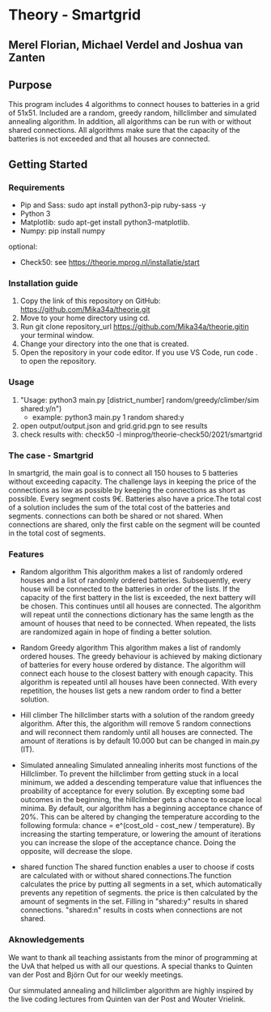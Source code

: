 # Theory - Smartgrid
## Merel Florian, Michael Verdel and Joshua van Zanten

## Purpose
This program includes 4 algorithms to connect houses to batteries in a grid of 51x51.
Included are a random, greedy random, hillclimber and simulated annealing algorithm.
In addition, all algorithms can be run with or without shared connections. All algorithms make sure that the capacity of the batteries is not exceeded and that all houses are connected.

## Getting Started

### Requirements

- Pip and Sass: sudo apt install python3-pip ruby-sass -y 
- Python 3
- Matplotlib: sudo apt-get install python3-matplotlib.
- Numpy: pip install numpy

optional: 
- Check50: see https://theorie.mprog.nl/installatie/start

### Installation guide
1. Copy the link of this repository on GitHub: https://github.com/Mika34a/theorie.git
2. Move to your home directory using cd.
3. Run git clone repository_url https://github.com/Mika34a/theorie.gitin your terminal window.
4. Change your directory into the one that is created. 
5. Open the repository in your code editor. 
    If you use VS Code, run code . to open the repository.  

### Usage      
1. "Usage: python3 main.py [district_number] random/greedy/climber/sim shared:y/n") 
    - example: python3 main.py 1 random shared:y
2. open output/output.json and grid.grid.pgn to see results
3. check results with: check50 -l minprog/theorie-check50/2021/smartgrid 

### The case - Smartgrid
In smartgrid, the main goal is to connect all 150 houses to 5 batteries without exceeding capacity. The challenge
lays in keeping the price of the connections as low as possible by keeping the connections as short as possible. Every segment costs 9€. Batteries also have a price.The total cost of a solution includes the sum of the total cost of the batteries and segments. connections can both be shared or not shared. When connections are shared, only the first cable on the segment will be counted in the total cost of segments.

### Features
- Random algorithm
This algorithm makes a list of randomly ordered houses and a list of randomly ordered batteries. Subsequently, every house will be connected to the batteries in order of the lists. If the capacity of the first battery in the list is exceeded, the next battery will be chosen. This continues until all houses are connected. The algorithm will repeat until the connections dictionary has the same length as the amount of houses that need to be connected. When repeated, the lists are randomized again in hope of finding a better solution. 

- Random Greedy algorithm
This algorithm makes a list of randomly ordered houses. The greedy behaviour is achieved by making dictionary of batteries for every house ordered by distance. The algorithm will connect each house to the closest battery with enough capacity. This algorithm is repeated until all houses have been connected. With every repetition, the houses list gets a new random order to find a better solution.

- Hill climber
The hillclimber starts with a solution of the random greedy algorithm. After this, the algorithm will remove 5 random connections and will reconnect them randomly until all houses are connected. 
The amount of iterations is by default 10.000 but can be changed in main.py (IT).

- Simulated annealing
Simulated annealing inherits most functions of the Hillclimber. To prevent the hillclimber from getting stuck in a local minimum, we added a descending temperature value that influences the proability of acceptance for every solution. By excepting some bad outcomes in the beginning, the hillclimber gets a chance to escape local minima.
By default, our algorithm has a beginning acceptance chance of 20%. This can be altered by changing the temperature according to the following formula: chance = e^(cost_old - cost_new / temperature). By increasing the starting temperature, or lowering the amount of iterations you can increase the slope of the acceptance chance. Doing the opposite, will decrease the slope.

- shared function
The shared function enables a user to choose if costs are calculated with or without shared connections.The function calculates the price by putting all segments in a set, which automatically prevents any repetition of segments. the price is then calculated by the amount of segments in the set. 
Filling in "shared:y" results in shared connections. "shared:n" results in costs when connections are not shared.

### Aknowledgements 
We want to thank all teaching assistants from the minor of programming at the UvA that helped us with all our questions. A special thanks to Quinten van der Post and Björn Out for our weekly meetings.

Our simmulated annealing and hillclimber algorithm are highly inspired by the live coding lectures from Quinten van der Post and Wouter Vrielink.
